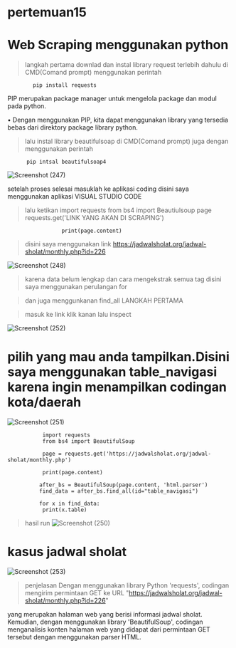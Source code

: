 # pertemuan15

# Web Scraping menggunakan python

> langkah pertama downlad dan instal library request terlebih dahulu di CMD(Comand prompt) menggunakan perintah
     
            pip install requests
            
PIP merupakan package manager untuk mengelola package dan modul pada python.

• Dengan menggunakan PIP, kita dapat menggunakan library yang tersedia bebas dari direktory package library python.

> lalu instal library beautifulsoap di CMD(Comand prompt) juga dengan menggunakan perintah

          pip intsal beautifulsoap4
          
![Screenshot (247)](https://user-images.githubusercontent.com/116137169/213136474-17dd5503-54b6-495c-b455-623e23b2f276.png)


setelah proses selesai masuklah ke aplikasi coding disini saya menggunakan aplikasi VISUAL STUDIO CODE

> lalu ketikan 
                     import requests
                     from bs4 import Beautiulsoup
                     page requests.get('LINK YANG AKAN DI SCRAPING')
                     
                     print(page.content)
                     

> disini saya menggunakan link https://jadwalsholat.org/jadwal-sholat/monthly.php?id=226

![Screenshot (248)](https://user-images.githubusercontent.com/116137169/213139062-4ad4fb69-67af-4ade-b8f7-936e3eb8d723.png)


> karena data belum lengkap dan cara mengekstrak semua tag disini saya menggunakan perulangan for 

> dan juga menggunkanan find_all
LANGKAH PERTAMA 

> masuk ke link klik kanan lalu inspect

![Screenshot (252)](https://user-images.githubusercontent.com/116137169/213142456-084bcee4-7b82-49bb-ad3d-88d81aeafc57.png)


# pilih yang mau anda tampilkan.Disini saya menggunakan table_navigasi karena ingin menampilkan codingan kota/daerah



![Screenshot (251)](https://user-images.githubusercontent.com/116137169/213143776-7fdb4aa2-7144-4c5b-bf82-475824539bae.png)

               import requests
               from bs4 import BeautifulSoup

               page = requests.get('https://jadwalsholat.org/jadwal-sholat/monthly.php')

               print(page.content)

              after_bs = BeautifulSoup(page.content, 'html.parser')
              find_data = after_bs.find_all(id="table_navigasi")

              for x in find_data:
               print(x.table)

> hasil run
![Screenshot (250)](https://user-images.githubusercontent.com/116137169/213144775-b0978e8c-fc22-4585-af37-f4b21b794550.png)



# kasus jadwal sholat
![Screenshot (253)](https://user-images.githubusercontent.com/116137169/213145751-51889290-e6fd-465c-938f-3760f482fbbe.png)

> penjelasan  Dengan menggunakan library Python 'requests', codingan mengirim permintaan GET ke URL "https://jadwalsholat.org/jadwal-sholat/monthly.php?id=226"

yang merupakan halaman web yang berisi informasi jadwal sholat. Kemudian, dengan menggunakan library 'BeautifulSoup', codingan menganalisis konten halaman web yang didapat dari permintaan GET tersebut dengan menggunakan parser HTML.

